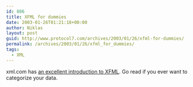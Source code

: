 ```yaml
---
id: 886
title: XFML for dummies
date: 2003-01-26T01:21:18+00:00
author: Niklas
layout: post
guid: http://www.protocol7.com/archives/2003/01/26/xfml-for-dummies/
permalink: /archives/2003/01/26/xfml_for_dummies/
tags:
  - XML
---
```

<div class='microid-34223ce6db19f79310a3cacc9b1cf70c13f935d9'>
  <p>
    xml.com has <a href="http://www.xml.com/pub/a/2003/01/22/xfml.html">an excellent introduction to XFML</a>. Go read if you ever want to categorize your data.
  </p>
</div>